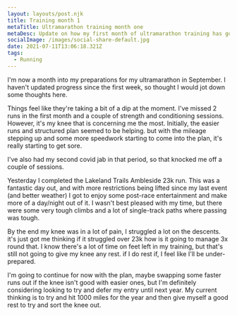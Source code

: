 ```yaml
---
layout: layouts/post.njk
title: Training month 1
metaTitle: Ultramarathon training month one
metaDesc: Update on how my first month of ultramarathon training has gone.
socialImage: /images/social-share-default.jpg
date: 2021-07-11T13:06:18.321Z
tags:
  - Running
---
```

I'm now a month into my preparations for my ultramarathon in September. I haven't updated progress since the first week, so thought I would jot down some thoughts here.

Things feel like they're taking a bit of a dip at the moment. I've missed 2 runs in the first month and a couple of strength and conditioning sessions. However, it's my knee that is concerning me the most. Initially, the easier runs and structured plan seemed to be helping. but with the mileage stepping up and some more speedwork starting to come into the plan, it's really starting to get sore.

I've also had my second covid jab in that period, so that knocked me off a couple of sessions.

Yesterday I completed the Lakeland Trails Ambleside 23k run. This was a fantastic day out, and with more restrictions being lifted since my last event (and better weather) I got to enjoy some post-race entertainment and make more of a day/night out of it. I wasn't best pleased with my time, but there were some very tough climbs and a lot of single-track paths where passing was tough.

By the end my knee was in a lot of pain, I struggled a lot on the descents. it's just got me thinking if it struggled over 23k how is it going to manage 3x round that. I know there's a lot of time on feet left in my training, but that's still not going to give my knee any rest. if I do rest if, I feel like I'll be under-prepared.

I'm going to continue for now with the plan, maybe swapping some faster runs out if the knee isn't good with easier ones, but I'm definitely considering looking to try and defer my entry until next year. My current thinking is to try and hit 1000 miles for the year and then give myself a good rest to try and sort the knee out.